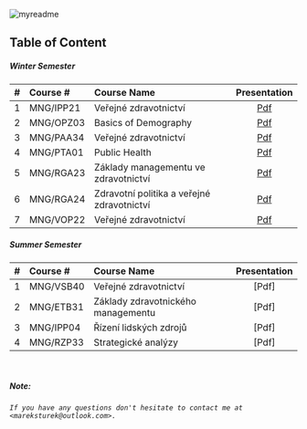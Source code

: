 ![myreadme](https://user-images.githubusercontent.com/70707092/95544092-d0b72880-09bf-11eb-90f7-bdca493307f7.png)

## Table of Content  
  

<div align="center">
</div>

<h5>Winter Semester</h5>

|#  |    Course #   |                 Course Name                |  Presentation |  
|:-:|:--------------|:-------------------------------------------|:-------------:|
|1  | MNG/IPP21     | Veřejné zdravotnictví                      |    [Pdf](https://github.com/mareksturek/lectures-related/blob/main/courses/MNG_IPP21/MNG_IPP21.pdf)    |   
|2  | MNG/OPZ03     | Basics of Demography                       |    [Pdf](https://github.com/mareksturek/lectures-related/blob/main/courses/MNG_OZP03/MNG_OZP03.pdf)    |  
|3  | MNG/PAA34     | Veřejné zdravotnictví                      |    [Pdf](https://github.com/mareksturek/lectures-related/blob/main/courses/MNG_PAA34/MNG_PAA34.pdf)    |  
|4  | MNG/PTA01     | Public Health                              |    [Pdf](https://github.com/mareksturek/lectures-related/blob/main/courses/MNG_PTA01/MNG_PTA01.pdf)    |  
|5  | MNG/RGA23     | Základy managementu ve zdravotnictví       |    [Pdf](https://github.com/mareksturek/lectures-related/blob/main/courses/MNG_RGA23/MNG_RGA23.pdf)    |  
|6  | MNG/RGA24     | Zdravotní politika a veřejné zdravotnictví |    [Pdf](https://github.com/mareksturek/lectures-related/blob/main/courses/MNG_RGA24/MNG_RGA24.pdf)    |  
|7  | MNG/VOP22     | Veřejné zdravotnictví                      |    [Pdf](https://github.com/mareksturek/lectures-related/blob/main/courses/MNG_VOP22/MNG_VOP22.pdf)    |  


<h5>Summer Semester</h5>

|#  |    Course #   |                 Course Name                |  Presentation |  
|:-:|:--------------|:-------------------------------------------|:-------------:|
|1  | MNG/VSB40     | Veřejné zdravotnictví                      |    [Pdf]      |   
|2  | MNG/ETB31     | Základy zdravotnického managementu         |    [Pdf]      |  
|3  | MNG/IPP04     | Řízení lidských zdrojů                     |    [Pdf]      |  
|4  | MNG/RZP33     | Strategické analýzy                        |    [Pdf]      |  

<br />

<h5>Note:</h5>

<em>
    
    If you have any questions don't hesitate to contact me at <mareksturek@outlook.com>.
    
</em>